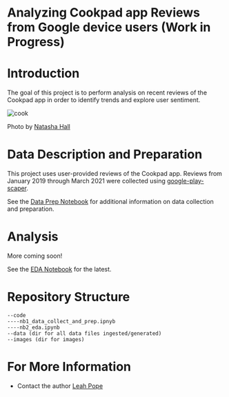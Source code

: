 # Analyzing Cookpad app Reviews from Google device users (Work in Progress)


# Introduction
The goal of this project is to perform analysis on recent reviews of the Cookpad app in order to identify trends and explore user sentiment.

![cook](./images/natasha-hall-M4-b9Sa8XIU-unsplash.jpeg)

Photo by <a href="https://unsplash.com/@ideanaire?utm_source=unsplash&utm_medium=referral&utm_content=creditCopyText">[Natasha Hall](https://unsplash.com/s/photos/cooking?utm_source=unsplash&utm_medium=referral&utm_content=creditCopyText)
  

# Data Description and Preparation
This project uses user-provided reviews of the Cookpad app. Reviews from January 2019 through March 2021 were collected using [google-play-scaper](). 

See the [Data Prep Notebook](./code/nb1_data_collect_and_prep.ipynb) for additional information on data collection and preparation. 


# Analysis
More coming soon!

See the [EDA Notebook](./code/nb2_eda.ipynb) for the latest.

<!--
My recommendations are for X Stakeholders.


### Recommendation 1
* Audience: ? Stakeholders
* TBD

### Recommendation 2
* Audience:? Stakeholders
* TBD

# Future Work
* 1 
* 2

-->


# Repository Structure
```
--code
----nb1_data_collect_and_prep.ipnyb 
----nb2_eda.ipynb
--data (dir for all data files ingested/generated)
--images (dir for images)
```


# For More Information
* Contact the author [Leah Pope](https://www.linkedin.com/in/leahspope/)